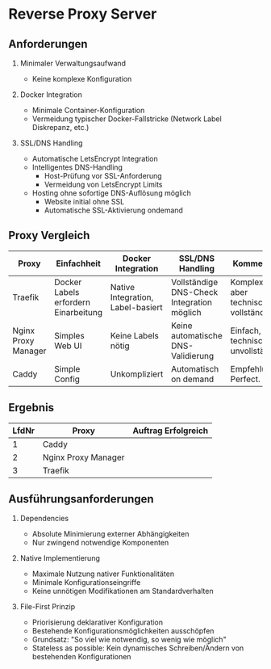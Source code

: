 # Reverse Proxy Server

## Anforderungen

1. Minimaler Verwaltungsaufwand
   - Keine komplexe Konfiguration

2. Docker Integration
   - Minimale Container-Konfiguration
   - Vermeidung typischer Docker-Fallstricke (Network Label Diskrepanz, etc.)

3. SSL/DNS Handling
   - Automatische LetsEncrypt Integration
   - Intelligentes DNS-Handling
     - Host-Prüfung vor SSL-Anforderung
     - Vermeidung von LetsEncrypt Limits
   - Hosting ohne sofortige DNS-Auflösung möglich
     - Website initial ohne SSL
     - Automatische SSL-Aktivierung ondemand

## Proxy Vergleich

| Proxy               | Einfachheit                          | Docker Integration                | SSL/DNS Handling                           | Kommentar                             |
| ------------------- | ------------------------------------ | --------------------------------- | ------------------------------------------ | ------------------------------------- |
| Traefik             | Docker Labels erfordern Einarbeitung | Native Integration, Label-basiert | Vollständige DNS-Check Integration möglich | Komplex, aber technisch vollständig   |
| Nginx Proxy Manager | Simples Web UI                       | Keine Labels nötig                | Keine automatische DNS-Validierung         | Einfach, aber technisch unvollständig |
| Caddy               | Simple Config                        | Unkompliziert                     | Automatisch on demand                      | Empfehlung. Perfect.                  |

## Ergebnis

| LfdNr | Proxy               | Auftrag Erfolgreich |
| ----- | ------------------- | ------------------- |
| 1     | Caddy               |                     |
| 2     | Nginx Proxy Manager |                     |
| 3     | Traefik             |                     |

## Ausführungsanforderungen

1. Dependencies
   - Absolute Minimierung externer Abhängigkeiten
   - Nur zwingend notwendige Komponenten

2. Native Implementierung
   - Maximale Nutzung nativer Funktionalitäten
   - Minimale Konfigurationseingriffe
   - Keine unnötigen Modifikationen am Standardverhalten

3. File-First Prinzip
   - Priorisierung deklarativer Konfiguration
   - Bestehende Konfigurationsmöglichkeiten ausschöpfen
   - Grundsatz: "So viel wie notwendig, so wenig wie möglich"
   - Stateless as possible: Kein dynamisches Schreiben/Ändern von bestehenden
     Konfigurationen

